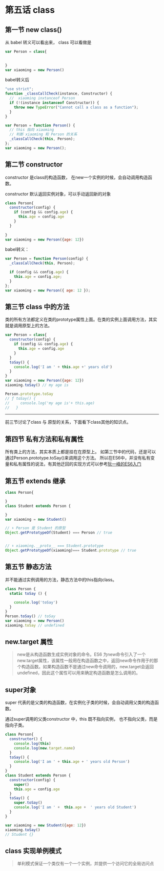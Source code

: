 # 第五话 class

## 第一节 new class() 

从 babel 转义可以看出来， class 可以看做是

```js
var Person = class{
  
  
}
var xiaoming = new Person()
```

babel转义后

```js
"use strict";
function _classCallCheck(instance, Constructor) { 
  //  xiaoming inxtanceof Person 
  if (!(instance instanceof Constructor)) { 
    throw new TypeError("Cannot call a class as a function"); 
  } 
}

var Person = function Person() {
  // this 指向 xiaoming
  // 判断 xiaoming 和 Person 的关系
  _classCallCheck(this, Person);
};
var xiaoming = new Person();
```

## 第二节 constructor

constructor 是class的构造函数， 在new一个实例的时候，会自动调用构造函数。

constructor 默认返回实例对象，可以手动返回新的对象

```js
class Person{
  constructor(config) {
    if (config && config.age) {
      this.age = config.age
    }
  }
  
}
var xiaoming = new Person({age: 12})

```
babel转义： 

```js
var Person = function Person(config) {
  _classCallCheck(this, Person);

  if (config && config.age) {
    this.age = config.age;
  }
};
var xiaoming = new Person({ age: 12 });
```

## 第三节 class 中的方法

类的所有方法都定义在类的prototype属性上面。在类的实例上面调用方法，其实就是调用原型上的方法。

```js
var Person = class{
  constructor(config) {
    if (config && config.age) {
      this.age = config.age
    }
  }
  toSay() {
    console.log('I am ' + this.age +' years old')
  }
}
var xiaoming = new Person({age: 12})
xiaoming.toSay() // my age is

Person.prototype.toSay
// ƒ toSay() {
//     console.log('my age is'+ this.age)
//   }

```
----
前三节讨论了class 与 原型的关系，下面看下class其他的知识点。

## 第四节 私有方法和私有属性

所有类上的方法，其实本质上都是挂在在原型上。
如第三节中的代码，还是可以通过Person.prototype.toSay()来调用这个方法。
所以在ES6中，并没有私有变量和私有属性的说法，有其他迂回的实现方式可以参考[阮一峰的ES6入门](http://es6.ruanyifeng.com/#docs/class#%E7%A7%81%E6%9C%89%E6%96%B9%E6%B3%95%E5%92%8C%E7%A7%81%E6%9C%89%E5%B1%9E%E6%80%A7)

## 第五节 extends 继承

```js
class Person{

}
class Student extends Person {

}
var xiaoming = new Student()

// ⬇ Person 是 Student 的原型
Object.getPrototypeOf(Student) === Person // true


// ⬇ xiaoming.__proto__ === Student.prototype 
Object.getPrototypeOf(xiaoming)=== Student.prototype // true

```

<!-- 👌 我们可以大胆猜测， extends 是通过类似 ```var Student = Object.create(Person)``` 的方法来实现的。 -->


## 第五节 静态方法

并不能通过实例调用的方法，静态方法中的this指向class。

```js
class Person {
  static toSay () {
    
    console.log('toSay')
  }
}
Person.toSay() // toSay
var xiaoming = new Person()
xiaoming.toSay // undefined
```

## new.target 属性

> new是从构造函数生成实例对象的命令。ES6 为new命令引入了一个new.target属性，该属性一般用在构造函数之中，返回new命令作用于的那个构造函数。如果构造函数不是通过new命令调用的，new.target会返回undefined，因此这个属性可以用来确定构造函数是怎么调用的。


## super对象 

super 代表的是父类的构造函数，在实例化子类的时候，会自动调用父类的构造函数。

通过super调用的父类constructor 中，this 既不指向实例， 也不指向父类，而是指向子类。

```js
class Person{
  constructor() {
    console.log(this)
    console.log(new.target.name)
  }
  toSay() {
    console.log('I am ' + this.age + ' years old Person')
  }
}
class Student extends Person {
  constructor(config) {
    super()
    this.age = config.age
  }
  toSay() {
    super.toSay()
    console.log('I am ' +  this.age +  ' years old Student')
  }
}

var xiaoming = new Student({age: 12})
xiaoming.toSay()
// Student {}
```

## class 实现单例模式

> 单利模式保证一个类仅有一个一个实例，并提供一个访问它的全局访问点